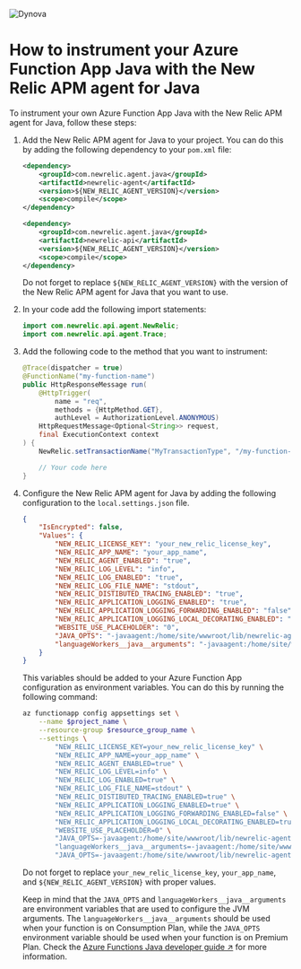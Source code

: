 ![Dynova](https://gitlab.com/softbutterfly/open-source/open-source-office/-/raw/master/assets/dynova/dynova-header-1.png)

# How to instrument your Azure Function App Java with the New Relic APM agent for Java

To instrument your own Azure Function App Java with the New Relic APM agent for Java,
follow these steps:

1. Add the New Relic APM agent for Java to your project. You can do this by
    adding the following dependency to your `pom.xml` file:

    ```xml
    <dependency>
        <groupId>com.newrelic.agent.java</groupId>
        <artifactId>newrelic-agent</artifactId>
        <version>${NEW_RELIC_AGENT_VERSION}</version>
        <scope>compile</scope>
    </dependency>

    <dependency>
        <groupId>com.newrelic.agent.java</groupId>
        <artifactId>newrelic-api</artifactId>
        <version>${NEW_RELIC_AGENT_VERSION}</version>
        <scope>compile</scope>
    </dependency>
    ```

    Do not forget to replace `${NEW_RELIC_AGENT_VERSION}` with the version of
    the New Relic APM agent for Java that you want to use.

2. In your code add the following import statements:

    ```java
    import com.newrelic.api.agent.NewRelic;
    import com.newrelic.api.agent.Trace;
    ```

3. Add the following code to the method that you want to instrument:

    ```java
    @Trace(dispatcher = true)
    @FunctionName("my-function-name")
    public HttpResponseMessage run(
        @HttpTrigger(
            name = "req",
            methods = {HttpMethod.GET},
            authLevel = AuthorizationLevel.ANONYMOUS)
        HttpRequestMessage<Optional<String>> request,
        final ExecutionContext context
    ) {
        NewRelic.setTransactionName("MyTransactionType", "/my-function-path");

        // Your code here
    }
    ```

4. Configure the New Relic APM agent for Java by adding the following
    configuration to the `local.settings.json` file.

    ```json
    {
        "IsEncrypted": false,
        "Values": {
            "NEW_RELIC_LICENSE_KEY": "your_new_relic_license_key",
            "NEW_RELIC_APP_NAME": "your_app_name",
            "NEW_RELIC_AGENT_ENABLED": "true",
            "NEW_RELIC_LOG_LEVEL": "info",
            "NEW_RELIC_LOG_ENABLED": "true",
            "NEW_RELIC_LOG_FILE_NAME": "stdout",
            "NEW_RELIC_DISTIBUTED_TRACING_ENABLED": "true",
            "NEW_RELIC_APPLICATION_LOGGING_ENABLED": "true",
            "NEW_RELIC_APPLICATION_LOGGING_FORWARDING_ENABLED": "false",
            "NEW_RELIC_APPLICATION_LOGGING_LOCAL_DECORATING_ENABLED": "true",
            "WEBSITE_USE_PLACEHOLDER": "0",
            "JAVA_OPTS": "-javaagent:/home/site/wwwroot/lib/newrelic-agent-${NEW_RELIC_AGENT_VERSION}.jar",
            "languageWorkers__java__arguments": "-javaagent:/home/site/wwwroot/lib/newrelic-agent-${NEW_RELIC_AGENT_VERSION}.jar"
        }
    }
    ```

    This variables should be added to your Azure Function App configuration as
    environment variables. You can do this by running the following command:

    ```bash
    az functionapp config appsettings set \
        --name $project_name \
        --resource-group $resource_group_name \
        --settings \
            "NEW_RELIC_LICENSE_KEY=your_new_relic_license_key" \
            "NEW_RELIC_APP_NAME=your_app_name" \
            "NEW_RELIC_AGENT_ENABLED=true" \
            "NEW_RELIC_LOG_LEVEL=info" \
            "NEW_RELIC_LOG_ENABLED=true" \
            "NEW_RELIC_LOG_FILE_NAME=stdout" \
            "NEW_RELIC_DISTIBUTED_TRACING_ENABLED=true" \
            "NEW_RELIC_APPLICATION_LOGGING_ENABLED=true" \
            "NEW_RELIC_APPLICATION_LOGGING_FORWARDING_ENABLED=false" \
            "NEW_RELIC_APPLICATION_LOGGING_LOCAL_DECORATING_ENABLED=true" \
            "WEBSITE_USE_PLACEHOLDER=0" \
            "JAVA_OPTS=-javaagent:/home/site/wwwroot/lib/newrelic-agent-${NEW_RELIC_AGENT_VERSION}.jar" \
            "languageWorkers__java__arguments=-javaagent:/home/site/wwwroot/lib/newrelic-agent-${NEW_RELIC_AGENT_VERSION}.jar" \
            "JAVA_OPTS=-javaagent:/home/site/wwwroot/lib/newrelic-agent-${NEW_RELIC_AGENT_VERSION}.jar"
    ```

    Do not forget to replace `your_new_relic_license_key`, `your_app_name`, and
    `${NEW_RELIC_AGENT_VERSION}` with proper values.

    Keep in mind that the `JAVA_OPTS` and `languageWorkers__java__arguments` are
    environment variables that are used to configure the JVM arguments. The
    `languageWorkers__java__arguments` should be used when your function is on
    Consumption Plan, while the `JAVA_OPTS` environment variable should be used
    when your function is on Premium Plan. Check the
    [Azure Functions Java developer guide ↗][href:azfnguide] for more
    information.

[href:azfnguide]: https://docs.microsoft.com/en-us/azure/azure-functions/functions-reference-java
